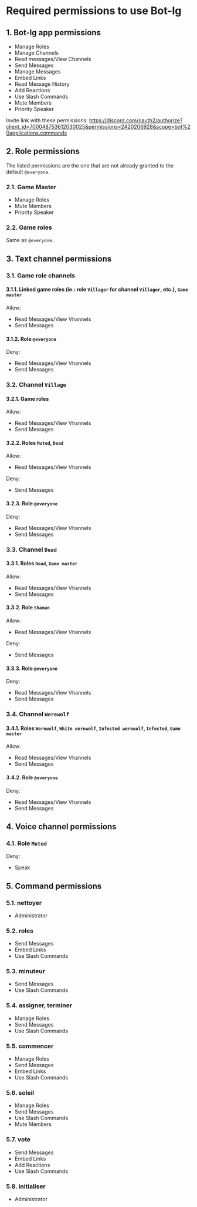 # Required permissions to use Bot-lg <!-- omit in toc -->

## 1. Bot-lg app permissions

- Manage Roles
- Manage Channels
- Read messages/View Channels
- Send Messages
- Manage Messages
- Embed Links
- Read Message History
- Add Reactions
- Use Slash Commands
- Mute Members
- Priority Speaker

Invite link with these permissions: <https://discord.com/oauth2/authorize?client_id=700048753612030025&permissions=2420206928&scope=bot%20applications.commands>

## 2. Role permissions

The listed permissions are the one that are not already granted to the default `@everyone`.

### 2.1. Game Master

- Manage Roles
- Mute Members
- Priority Speaker

### 2.2. Game roles

Same as `@everyone`.

## 3. Text channel permissions

### 3.1. Game role channels

#### 3.1.1. Linked game roles (ie.: role `Villager` for channel `Villager`, etc.), `Game master`

Allow:

- Read Messages/View Vhannels
- Send Messages

#### 3.1.2. Role `@everyone`

Deny:

- Read Messages/View Vhannels
- Send Messages

### 3.2. Channel `Village`

#### 3.2.1. Game roles

Allow:

- Read Messages/View Vhannels
- Send Messages

#### 3.2.2. Roles `Muted`, `Dead`

Allow:

- Read Messages/View Vhannels

Deny:

- Send Messages

#### 3.2.3. Role `@everyone`

Deny:

- Read Messages/View Vhannels
- Send Messages

### 3.3. Channel `Dead`

#### 3.3.1. Roles `Dead`, `Game master`

Allow:

- Read Messages/View Vhannels
- Send Messages

#### 3.3.2. Role `Shaman`

Allow:

- Read Messages/View Vhannels

Deny:

- Send Messages

#### 3.3.3. Role `@everyone`

Deny:

- Read Messages/View Vhannels
- Send Messages

### 3.4. Channel `Werewolf`

#### 3.4.1. Roles `Werewolf`, `White werewolf`, `Infected werewolf`, `Infected`, `Game master`

Allow:

- Read Messages/View Vhannels
- Send Messages

#### 3.4.2. Role `@everyone`

Deny:

- Read Messages/View Vhannels
- Send Messages

## 4. Voice channel permissions

### 4.1. Role `Muted`

Deny:

- Speak

## 5. Command permissions

### 5.1. nettoyer

- Administrator

### 5.2. roles

- Send Messages
- Embed Links
- Use Slash Commands

### 5.3. minuteur

- Send Messages
- Use Slash Commands

### 5.4. assigner, terminer

- Manage Roles
- Send Messages
- Use Slash Commands

### 5.5. commencer

- Manage Roles
- Send Messages
- Embed Links
- Use Slash Commands

### 5.6. soleil

- Manage Roles
- Send Messages
- Use Slash Commands
- Mute Members

### 5.7. vote

- Send Messages
- Embed Links
- Add Reactions
- Use Slash Commands

### 5.8. initialiser

- Administrator
